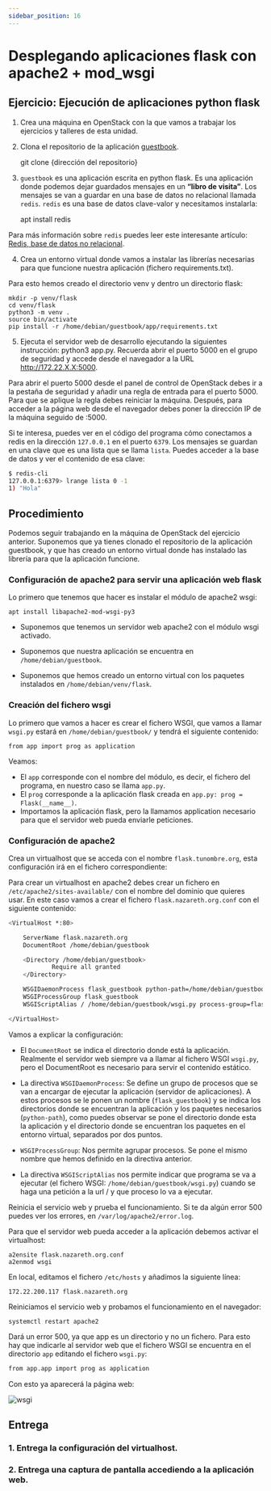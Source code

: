 ```yaml
---
sidebar_position: 16
---
```


# Desplegando aplicaciones flask con apache2 + mod_wsgi

## Ejercicio: Ejecución de aplicaciones python flask

1. Crea una máquina en OpenStack con la que vamos a trabajar los ejercicios y talleres de esta unidad.

2. Clona el repositorio de la aplicación [guestbook](https://github.com/josedom24/guestbook).

    git clone {dirección del repositorio}

3. `guestbook` es una aplicación escrita en python flask. Es una aplicación donde podemos dejar guardados mensajes en un **“libro de visita”**. Los mensajes se van a guardar en una base de datos no relacional llamada `redis`. `redis` es una base de datos clave-valor y necesitamos instalarla:

    apt install redis

Para más información sobre `redis` puedes leer este interesante artículo: [Redis, base de datos no relacional](https://www.josedomingo.org/pledin/2015/02/redis-base-de-datos-no-relacional/).

4. Crea un entorno virtual donde vamos a instalar las librerías necesarias para que funcione nuestra aplicación (fichero requirements.txt).

Para esto hemos creado el directorio venv y dentro un directorio flask:

    mkdir -p venv/flask
    cd venv/flask
    python3 -m venv .
    source bin/activate
    pip install -r /home/debian/guestbook/app/requirements.txt

5. Ejecuta el servidor web de desarrollo ejecutando la siguientes instrucción: python3 app.py. Recuerda abrir el puerto 5000 en el grupo de seguridad y accede desde el navegador a la URL http://172.22.X.X:5000.

Para abrir el puerto 5000 desde el panel de control de OpenStack debes ir a la pestaña de seguridad y añadir una regla de entrada para el puerto 5000. Para que se aplique la regla debes reiniciar la máquina. Después, para acceder a la página web desde el navegador debes poner la dirección IP de la máquina seguido de :5000.

Si te interesa, puedes ver en el código del programa cómo conectamos a redis en la dirección `127.0.0.1` en el puerto `6379`. Los mensajes se guardan en una clave que es una lista que se llama `lista`. Puedes acceder a la base de datos y ver el contenido de esa clave:

```bash
$ redis-cli 
127.0.0.1:6379> lrange lista 0 -1
1) "Hola"
```

## Procedimiento

Podemos seguir trabajando en la máquina de OpenStack del ejercicio anterior. Suponemos que ya tienes clonado el repositorio de la aplicación guestbook, y que has creado un entorno virtual donde has instalado las librería para que la aplicación funcione.

### Configuración de apache2 para servir una aplicación web flask

Lo primero que tenemos que hacer es instalar el módulo de apache2 wsgi:

    apt install libapache2-mod-wsgi-py3

- Suponemos que tenemos un servidor web apache2 con el módulo wsgi activado.

- Suponemos que nuestra aplicación se encuentra en `/home/debian/guestbook`.

- Suponemos que hemos creado un entorno virtual con los paquetes instalados en `/home/debian/venv/flask`.


### Creación del fichero wsgi

Lo primero que vamos a hacer es crear el fichero WSGI, que vamos a llamar `wsgi.py` estará en `/home/debian/guestbook/` y tendrá el siguiente contenido:

    from app import prog as application

Veamos:

- El `app` corresponde con el nombre del módulo, es decir, el fichero del programa, en nuestro caso se llama `app.py`.
- El `prog` corresponde a la aplicación flask creada en `app.py: prog = Flask(__name__)`.
- Importamos la aplicación flask, pero la llamamos application necesario para que el servidor web pueda enviarle peticiones.


### Configuración de apache2

Crea un virtualhost que se acceda con el nombre `flask.tunombre.org`, esta configuración irá en el fichero correspondiente:

Para crear un virtualhost en apache2 debes crear un fichero en `/etc/apache2/sites-available/` con el nombre del dominio que quieres usar. En este caso vamos a crear el fichero `flask.nazareth.org.conf` con el siguiente contenido:

```bash
<VirtualHost *:80>

    ServerName flask.nazareth.org
    DocumentRoot /home/debian/guestbook

    <Directory /home/debian/guestbook>
            Require all granted
    </Directory>

    WSGIDaemonProcess flask_guestbook python-path=/home/debian/guestbook:/home/debian/venv/flask/lib/python3.9/site-packages
    WSGIProcessGroup flask_guestbook
    WSGIScriptAlias / /home/debian/guestbook/wsgi.py process-group=flask_guestbook

</VirtualHost>
```

Vamos a explicar la configuración:

- El `DocumentRoot` se indica el directorio donde está la aplicación. Realmente el servidor web siempre va a llamar al fichero WSGI `wsgi.py`, pero el DocumentRoot es necesario para servir el contenido estático.

- La directiva `WSGIDaemonProcess`: Se define un grupo de procesos que se van a encargar de ejecutar la aplicación (servidor de aplicaciones). A estos procesos se le ponen un nombre (`flask_guestbook`) y se indica los directorios donde se encuentran la aplicación y los paquetes necesarios (`python-path`), como puedes observar se pone el directorio donde esta la aplicación y el directorio donde se encuentran los paquetes en el entorno virtual, separados por dos puntos.

- `WSGIProcessGroup`: Nos permite agrupar procesos. Se pone el mismo nombre que hemos definido en la directiva anterior.

- La directiva `WSGIScriptAlias` nos permite indicar que programa se va a ejecutar (el fichero WSGI: `/home/debian/guestbook/wsgi.py`) cuando se haga una petición a la url / y que proceso lo va a ejecutar.

Reinicia el servicio web y prueba el funcionamiento. Si te da algún error 500 puedes ver los errores, en `/var/log/apache2/error.log`.

Para que el servidor web pueda acceder a la aplicación debemos activar el virtualhost:

    a2ensite flask.nazareth.org.conf
    a2enmod wsgi

En local, editamos el fichero `/etc/hosts` y añadimos la siguiente línea:

    172.22.200.117 flask.nazareth.org

Reiniciamos el servicio web y probamos el funcionamiento en el navegador:

    systemctl restart apache2

Dará un error 500, ya que app es un directorio y no un fichero. Para esto hay que indicarle al servidor web que el fichero WSGI se encuentra en el directorio `app` editando el fichero `wsgi.py`:

```bash
from app.app import prog as application
```

Con esto ya aparecerá la página web:

![wsgi](/img/IAW/taller1IAW4.png)


## Entrega

### 1. Entrega la configuración del virtualhost.



### 2. Entrega una captura de pantalla accediendo a la aplicación web.

